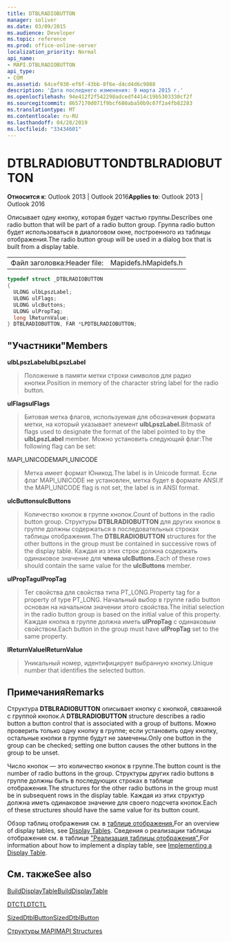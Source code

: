 ```yaml
---
title: DTBLRADIOBUTTON
manager: soliver
ms.date: 03/09/2015
ms.audience: Developer
ms.topic: reference
ms.prod: office-online-server
localization_priority: Normal
api_name:
- MAPI.DTBLRADIOBUTTON
api_type:
- COM
ms.assetid: 64cef938-ef6f-43bb-8f6e-d4cd4d6c9888
description: 'Дата последнего изменения: 9 марта 2015 г.'
ms.openlocfilehash: 94e412f2f542298adcedf4414c19b5303330cf2f
ms.sourcegitcommit: 8657170d071f9bcf680aba50b9c07f2a4fb82283
ms.translationtype: MT
ms.contentlocale: ru-RU
ms.lasthandoff: 04/28/2019
ms.locfileid: "33434601"
---
```

# <a name="dtblradiobutton"></a><span data-ttu-id="eedab-103">DTBLRADIOBUTTON</span><span class="sxs-lookup"><span data-stu-id="eedab-103">DTBLRADIOBUTTON</span></span>

  
  
<span data-ttu-id="eedab-104">**Относится к**: Outlook 2013 | Outlook 2016</span><span class="sxs-lookup"><span data-stu-id="eedab-104">**Applies to**: Outlook 2013 | Outlook 2016</span></span> 
  
<span data-ttu-id="eedab-105">Описывает одну кнопку, которая будет частью группы.</span><span class="sxs-lookup"><span data-stu-id="eedab-105">Describes one radio button that will be part of a radio button group.</span></span> <span data-ttu-id="eedab-106">Группа radio button будет использоваться в диалоговом окне, построенного из таблицы отображения.</span><span class="sxs-lookup"><span data-stu-id="eedab-106">The radio button group will be used in a dialog box that is built from a display table.</span></span>
  
|||
|:-----|:-----|
|<span data-ttu-id="eedab-107">Файл заголовка:</span><span class="sxs-lookup"><span data-stu-id="eedab-107">Header file:</span></span>  <br/> |<span data-ttu-id="eedab-108">Mapidefs.h</span><span class="sxs-lookup"><span data-stu-id="eedab-108">Mapidefs.h</span></span>  <br/> |
   
```cpp
typedef struct _DTBLRADIOBUTTON
{
  ULONG ulbLpszLabel;
  ULONG ulFlags;
  ULONG ulcButtons;
  ULONG ulPropTag;
  long lReturnValue;
} DTBLRADIOBUTTON, FAR *LPDTBLRADIOBUTTON;

```

## <a name="members"></a><span data-ttu-id="eedab-109">"Участники"</span><span class="sxs-lookup"><span data-stu-id="eedab-109">Members</span></span>

 <span data-ttu-id="eedab-110">**ulbLpszLabel**</span><span class="sxs-lookup"><span data-stu-id="eedab-110">**ulbLpszLabel**</span></span>
  
> <span data-ttu-id="eedab-111">Положение в памяти метки строки символов для радио кнопки.</span><span class="sxs-lookup"><span data-stu-id="eedab-111">Position in memory of the character string label for the radio button.</span></span>
    
 <span data-ttu-id="eedab-112">**ulFlags**</span><span class="sxs-lookup"><span data-stu-id="eedab-112">**ulFlags**</span></span>
  
> <span data-ttu-id="eedab-113">Битовая метка флагов, используемая для обозначения формата метки, на который указывает элемент **ulbLpszLabel.**</span><span class="sxs-lookup"><span data-stu-id="eedab-113">Bitmask of flags used to designate the format of the label pointed to by the **ulbLpszLabel** member.</span></span> <span data-ttu-id="eedab-114">Можно установить следующий флаг:</span><span class="sxs-lookup"><span data-stu-id="eedab-114">The following flag can be set:</span></span> 
    
<span data-ttu-id="eedab-115">MAPI_UNICODE</span><span class="sxs-lookup"><span data-stu-id="eedab-115">MAPI_UNICODE</span></span> 
  
> <span data-ttu-id="eedab-116">Метка имеет формат Юникод.</span><span class="sxs-lookup"><span data-stu-id="eedab-116">The label is in Unicode format.</span></span> <span data-ttu-id="eedab-117">Если флаг MAPI_UNICODE не установлен, метка будет в формате ANSI.</span><span class="sxs-lookup"><span data-stu-id="eedab-117">If the MAPI_UNICODE flag is not set, the label is in ANSI format.</span></span>
    
 <span data-ttu-id="eedab-118">**ulcButtons**</span><span class="sxs-lookup"><span data-stu-id="eedab-118">**ulcButtons**</span></span>
  
> <span data-ttu-id="eedab-119">Количество кнопок в группе кнопок.</span><span class="sxs-lookup"><span data-stu-id="eedab-119">Count of buttons in the radio button group.</span></span> <span data-ttu-id="eedab-120">Структуры **DTBLRADIOBUTTON** для других кнопок в группе должны содержаться в последовательных строках таблицы отображения.</span><span class="sxs-lookup"><span data-stu-id="eedab-120">The **DTBLRADIOBUTTON** structures for the other buttons in the group must be contained in successive rows of the display table.</span></span> <span data-ttu-id="eedab-121">Каждая из этих строк должна содержать одинаковое значение для **члена ulcButtons.**</span><span class="sxs-lookup"><span data-stu-id="eedab-121">Each of these rows should contain the same value for the **ulcButtons** member.</span></span> 
    
 <span data-ttu-id="eedab-122">**ulPropTag**</span><span class="sxs-lookup"><span data-stu-id="eedab-122">**ulPropTag**</span></span>
  
> <span data-ttu-id="eedab-123">Тег свойства для свойства типа PT_LONG.</span><span class="sxs-lookup"><span data-stu-id="eedab-123">Property tag for a property of type PT_LONG.</span></span> <span data-ttu-id="eedab-124">Начальный выбор в группе radio button основан на начальном значении этого свойства.</span><span class="sxs-lookup"><span data-stu-id="eedab-124">The initial selection in the radio button group is based on the initial value of this property.</span></span> <span data-ttu-id="eedab-125">Каждая кнопка в группе должна иметь **ulPropTag** с одинаковым свойством.</span><span class="sxs-lookup"><span data-stu-id="eedab-125">Each button in the group must have **ulPropTag** set to the same property.</span></span> 
    
 <span data-ttu-id="eedab-126">**lReturnValue**</span><span class="sxs-lookup"><span data-stu-id="eedab-126">**lReturnValue**</span></span>
  
> <span data-ttu-id="eedab-127">Уникальный номер, идентифицирует выбранную кнопку.</span><span class="sxs-lookup"><span data-stu-id="eedab-127">Unique number that identifies the selected button.</span></span>
    
## <a name="remarks"></a><span data-ttu-id="eedab-128">Примечания</span><span class="sxs-lookup"><span data-stu-id="eedab-128">Remarks</span></span>

<span data-ttu-id="eedab-129">Структура **DTBLRADIOBUTTON** описывает кнопку с кнопкой, связанной с группой кнопок.</span><span class="sxs-lookup"><span data-stu-id="eedab-129">A **DTBLRADIOBUTTON** structure describes a radio button a button control that is associated with a group of buttons.</span></span> <span data-ttu-id="eedab-130">Можно проверить только одну кнопку в группе; если установить одну кнопку, остальные кнопки в группе будут не замечены.</span><span class="sxs-lookup"><span data-stu-id="eedab-130">Only one button in the group can be checked; setting one button causes the other buttons in the group to be unset.</span></span> 
  
<span data-ttu-id="eedab-131">Число кнопок — это количество кнопок в группе.</span><span class="sxs-lookup"><span data-stu-id="eedab-131">The button count is the number of radio buttons in the group.</span></span> <span data-ttu-id="eedab-132">Структуры других radio buttons в группе должны быть в последующих строках в таблице отображения.</span><span class="sxs-lookup"><span data-stu-id="eedab-132">The structures for the other radio buttons in the group must be in subsequent rows in the display table.</span></span> <span data-ttu-id="eedab-133">Каждая из этих структур должна иметь одинаковое значение для своего подсчета кнопок.</span><span class="sxs-lookup"><span data-stu-id="eedab-133">Each of these structures should have the same value for its button count.</span></span>
  
<span data-ttu-id="eedab-134">Обзор таблиц отображения см. в [таблице отображения.](display-tables.md)</span><span class="sxs-lookup"><span data-stu-id="eedab-134">For an overview of display tables, see [Display Tables](display-tables.md).</span></span> <span data-ttu-id="eedab-135">Сведения о реализации таблицы отображения см. в таблице ["Реализация таблицы отображения".](display-table-implementation.md)</span><span class="sxs-lookup"><span data-stu-id="eedab-135">For information about how to implement a display table, see [Implementing a Display Table](display-table-implementation.md).</span></span>
  
## <a name="see-also"></a><span data-ttu-id="eedab-136">См. также</span><span class="sxs-lookup"><span data-stu-id="eedab-136">See also</span></span>



[<span data-ttu-id="eedab-137">BuildDisplayTable</span><span class="sxs-lookup"><span data-stu-id="eedab-137">BuildDisplayTable</span></span>](builddisplaytable.md)
  
[<span data-ttu-id="eedab-138">DTCTL</span><span class="sxs-lookup"><span data-stu-id="eedab-138">DTCTL</span></span>](dtctl.md)
  
[<span data-ttu-id="eedab-139">SizedDtblButton</span><span class="sxs-lookup"><span data-stu-id="eedab-139">SizedDtblButton</span></span>](sizeddtblbutton.md)


[<span data-ttu-id="eedab-140">Структуры MAPI</span><span class="sxs-lookup"><span data-stu-id="eedab-140">MAPI Structures</span></span>](mapi-structures.md)

